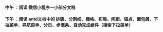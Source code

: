 #### 中午 ：阅读  微信小程序一小部分文档
#### 下午 ：阅读  antd文档中的 排版、分割线、栅格、布局、间距、锚点、面包屑、下拉菜单、导航菜单、分页、步骤条、自动完成组件（搜索下拉菜单）
